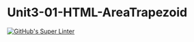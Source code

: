# Unit3-01-HTML-AreaTrapezoid
[![GitHub's Super Linter](https://github.com/ICS2O-Programming-Kaitlin-G/Unit3-01-HTML-AreaTrapezoid/workflows/GitHub's%20Super%20Linter/badge.svg)](https://github.com/ICS2O-Programming-Kaitlin-G/Unit3-01-HTML-AreaTrapezoid/actions)